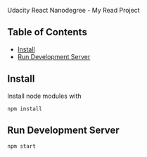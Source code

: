 Udacity React Nanodegree - My Read Project

## Table of Contents

- [Install](#install)
- [Run Development Server](#run-development-server)

## Install

Install node modules with
```
npm install
```

## Run Development Server

```
npm start
```